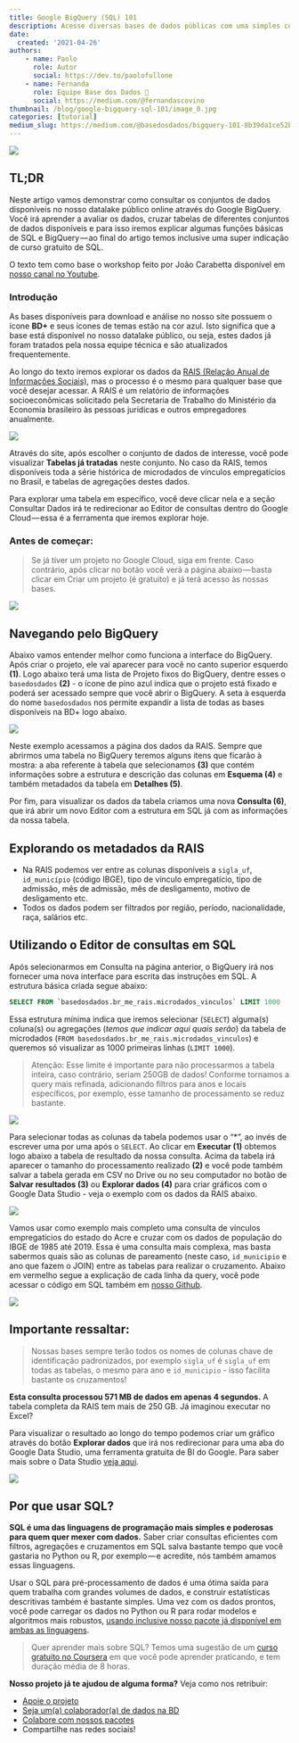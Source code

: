 ```yaml
---
title: Google BigQuery (SQL) 101
description: Acesse diversas bases de dados públicas com uma simples consulta SQL
date:
  created: '2021-04-26'
authors:
    - name: Paolo
      role: Autor
      social: https://dev.to/paolofullone
    - name: Fernanda
      role: Equipe Base dos Dados 💚
      social: https://medium.com/@fernandascovino
thumbnail: /blog/google-bigquery-sql-101/image_0.jpg
categories: [tutorial]
medium_slug: https://medium.com/@basedosdados/bigquery-101-8b39da1ce52b
---
```


<Image src="/blog/google-bigquery-sql-101/image_0.jpg"/>

## TL;DR

Neste artigo vamos demonstrar como consultar os conjuntos de dados disponíveis no nosso datalake público online através do Google BigQuery. Você irá aprender a avaliar os dados, cruzar tabelas de diferentes conjuntos de dados disponíveis e para isso iremos explicar algumas funções básicas de SQL e BigQuery — ao final do artigo temos inclusive uma super indicação de curso gratuito de SQL.

O texto tem como base o workshop feito por João Carabetta disponível em [nosso canal no Youtube](https://www.youtube.com/basedosdados).

### Introdução

As bases disponíveis para download e análise no nosso site possuem o ícone **BD+** e seus ícones de temas estão na cor azul. Isto significa que a base está disponível no nosso datalake público, ou seja, estes dados já foram tratados pela nossa equipe técnica e são atualizados frequentemente.

Ao longo do texto iremos explorar os dados da [RAIS (Relação Anual de Informações Sociais)](https://basedosdados.org/dataset/3e7c4d58-96ba-448e-b053-d385a829ef00?table=86b69f96-0bfe-45da-833b-6edc9a0af213), mas o processo é o mesmo para qualquer base que você desejar acessar. A RAIS é um relatório de informações socioeconômicas solicitado pela Secretaria de Trabalho do Ministério da Economia brasileiro às pessoas jurídicas e outros empregadores anualmente.

<Image src="/blog/google-bigquery-sql-101/image_1.png"/>

Através do site, após escolher o conjunto de dados de interesse, você pode visualizar **Tabelas já tratadas** neste conjunto. No caso da RAIS, temos disponíveis toda a série histórica de microdados de vínculos empregatícios no Brasil, e tabelas de agregações destes dados.

Para explorar uma tabela em específico, você deve clicar nela e a seção Consultar Dados irá te redirecionar ao Editor de consultas dentro do Google Cloud — essa é a ferramenta que iremos explorar hoje.

### Antes de começar:

> Se já tiver um projeto no Google Cloud, siga em frente. Caso contrário, após clicar no botão você verá a página abaixo — basta clicar em Criar um projeto (é gratuito) e já terá acesso às nossas bases.

<Image src="/blog/google-bigquery-sql-101/image_2.jpg"/>

## Navegando pelo BigQuery

Abaixo vamos entender melhor como funciona a interface do BigQuery. Após criar o projeto, ele vai aparecer para você no canto superior esquerdo **(1)**. Logo abaixo terá uma lista de Projeto fixos do BigQuery, dentre esses o `basedosdados` **(2)** - o ícone de pino azul indica que o projeto está fixado e poderá ser acessado sempre que você abrir o BigQuery. A seta à esquerda do nome `basedosdados` nos permite expandir a lista de todas as bases disponíveis na BD+ logo abaixo.

<Image src="/blog/google-bigquery-sql-101/image_3.png"/>

Neste exemplo acessamos a página dos dados da RAIS. Sempre que abrirmos uma tabela no BigQuery teremos alguns itens que ficarão à mostra: a aba referente à tabela que selecionamos **(3)** que contém informações sobre a estrutura e descrição das colunas em **Esquema (4)** e também metadados da tabela em **Detalhes (5)**.

Por fim, para visualizar os dados da tabela criamos uma nova **Consulta (6)**, que irá abrir um novo Editor com a estrutura em SQL já com as informações da nossa tabela.

## Explorando os metadados da RAIS

* Na RAIS podemos ver entre as colunas disponíveis a `sigla_uf`, `id_município` (código IBGE), tipo de vínculo empregatício, tipo de admissão, mês de admissão, mês de desligamento, motivo de desligamento etc.
* Todos os dados podem ser filtrados por região, período, nacionalidade, raça, salários etc.

## Utilizando o Editor de consultas em SQL

Após selecionarmos em Consulta na página anterior, o BigQuery irá nos fornecer uma nova interface para escrita das instruções em SQL. A estrutura básica criada segue abaixo:

```sql
SELECT FROM `basedosdados.br_me_rais.microdados_vinculos` LIMIT 1000
```

Essa estrutura mínima indica que iremos selecionar (`SELECT`) alguma(s) coluna(s) ou agregações (*temos que indicar aqui quais serão*) da tabela de microdados (`FROM basedosdados.br_me_rais.microdados_vinculos`) e queremos só visualizar as 1000 primeiras linhas (`LIMIT 1000`).

> Atenção: Esse limite é importante para não processarmos a tabela inteira, caso contrário, seriam 250GB de dados! Conforme tornamos a query mais refinada, adicionando filtros para anos e locais específicos, por exemplo, esse tamanho de processamento se reduz bastante.

<Image src="/blog/google-bigquery-sql-101/image_4.png"/>

Para selecionar todas as colunas da tabela podemos usar o “\*”, ao invés de escrever uma por uma após o `SELECT`. Ao clicar em **Executar (1)** obtemos logo abaixo a tabela de resultado da nossa consulta. Acima da tabela irá aparecer o tamanho do processamento realizado **(2)** e você pode também salvar a tabela gerada em CSV no Drive ou no seu computador no botão de **Salvar resultados (3)** ou **Explorar dados (4)** para criar gráficos com o Google Data Studio - veja o exemplo com os dados da RAIS abaixo.

<Image src="/blog/google-bigquery-sql-101/image_5.png"/>

Vamos usar como exemplo mais completo uma consulta de vínculos empregatícios do estado do Acre e cruzar com os dados de população do IBGE de 1985 até 2019. Essa é uma consulta mais complexa, mas basta sabermos quais são as colunas de pareamento (neste caso, `id_municipio` e ano que fazem o JOIN) entre as tabelas para realizar o cruzamento. Abaixo em vermelho segue a explicação de cada linha da query, você pode acessar o código em SQL também em [nosso Github](https://github.com/basedosdados/analises/blob/main/workshops/br_me_rais_microdados_vinculos_20210526.sql).

<Image src="/blog/google-bigquery-sql-101/image_6.png"/>

## Importante ressaltar:

> Nossas bases sempre terão todos os nomes de colunas chave de identificação padronizados, por exemplo `sigla_uf` é `sigla_uf` em todas as tabelas, o mesmo para ano e `id_municipio` - isso facilita bastante os cruzamentos!

**Esta consulta processou 571 MB de dados em apenas 4 segundos.** A tabela completa da RAIS tem mais de 250 GB. Já imaginou executar no Excel?

Para visualizar o resultado ao longo do tempo podemos criar um gráfico através do botão **Explorar dados** que irá nos redirecionar para uma aba do Google Data Studio, uma ferramenta gratuita de BI do Google. Para saber mais sobre o Data Studio [veja aqui](https://support.google.com/datastudio/answer/6283323?hl=pt-BR).

<Image src="/blog/google-bigquery-sql-101/image_7.png"/>

## Por que usar SQL?

**SQL é uma das linguagens de programação mais simples e poderosas para quem quer mexer com dados.** Saber criar consultas eficientes com filtros, agregações e cruzamentos em SQL salva bastante tempo que você gastaria no Python ou R, por exemplo — e acredite, nós também amamos essas linguagens.

Usar o SQL para pré-processamento de dados é uma ótima saída para quem trabalha com grandes volumes de dados, e construir estatísticas descritivas também é bastante simples. Uma vez com os dados prontos, você pode carregar os dados no Python ou R para rodar modelos e algoritmos mais robustos, [usando inclusive nosso pacote já disponível em ambas as linguagens](https://github.com/basedosdados/mais).

> Quer aprender mais sobre SQL? Temos uma sugestão de um [curso gratuito no Coursera](https://www.codecademy.com/learn/learn-sql) em que você pode aprender praticando, e tem duração média de 8 horas.

**Nosso projeto já te ajudou de alguma forma?** Veja como nos retribuir:

* [Apoie o projeto](https://apoia.se/basedosdados)
* [Seja um(a) colaborador(a) de dados na BD](https://basedosdados.github.io/mais/colab_data/)
* [Colabore com nossos pacotes](https://github.com/basedosdados/mais)
* Compartilhe nas redes sociais!

